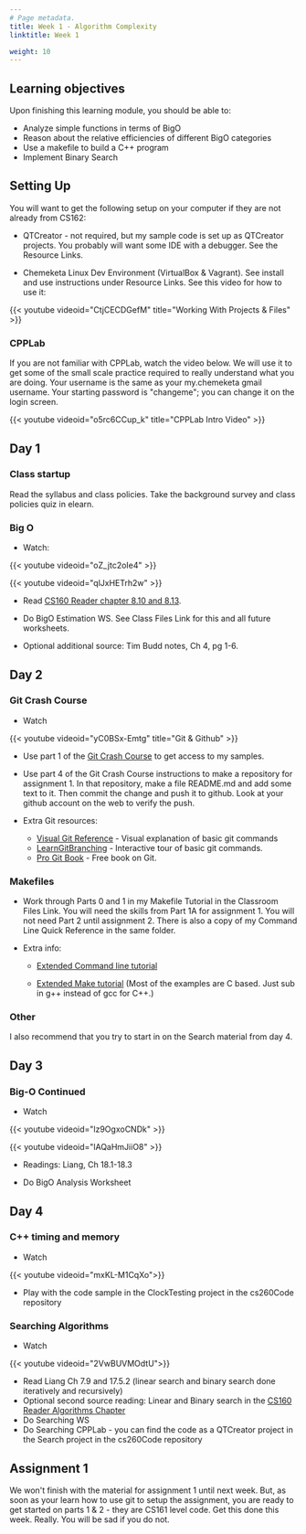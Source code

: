 ```yaml
---
# Page metadata.
title: Week 1 - Algorithm Complexity
linktitle: Week 1

weight: 10
---
```


## Learning objectives

Upon finishing this learning module, you should be able to:

* Analyze simple functions in terms of BigO
* Reason about the relative efficiencies of different BigO categories
* Use a makefile to build a C++ program
* Implement Binary Search

## Setting Up

You will want to get the following setup on your computer if they are not already from CS162:

* QTCreator - not required, but my sample code is set up as QTCreator projects.
You probably will want some IDE with a debugger. See the Resource Links.

* Chemeketa Linux Dev Environment (VirtualBox & Vagrant). See install and use instructions
under Resource Links. See this video for how to use it:

{{< youtube videoid="CtjCECDGefM" title="Working With Projects & Files" >}}

### CPPLab

If you are not familiar with CPPLab, watch the video below. We will use
it to get some of the small scale practice required to really understand
what you are doing. Your username is the same as your my.chemeketa gmail
username. Your starting password is "changeme"; you can change it on
the login screen.

{{< youtube videoid="o5rc6CCup_k" title="CPPLab Intro Video" >}}

## Day 1

### Class startup

Read the syllabus and class policies. Take the background survey and class policies quiz in
elearn.

### Big O

* Watch:

{{< youtube videoid="oZ_jtc2oIe4" >}}

{{< youtube videoid="qlJxHETrh2w" >}}

* Read [CS160 Reader chapter 8.10 and 8.13](http://computerscience.chemeketa.edu/cs160Reader/Algorithms/index.html).

* Do BigO Estimation WS. See Class Files Link for this and all future worksheets.

* Optional additional source: Tim Budd notes, Ch 4, pg 1-6.

## Day 2

### Git Crash Course

* Watch

{{< youtube videoid="yC0BSx-Emtg" title="Git & Github" >}}

* Use part 1 of the [Git Crash Course](https://docs.google.com/document/d/1S8dMsT6B2B7jW2Z0OWoV6TT8GOlYkDa9Bw0mhrUTuSU/)
to get access to my samples.

* Use part 4 of the Git Crash Course instructions to make a repository for assignment 1.
In that repository, make a file README.md and add some text to it. Then commit the change and push
it to github. Look at your github account on the web to verify the push.

* Extra Git resources:

  * [Visual Git Reference](https://marklodato.github.io/visual-git-guide/index-en.html) -
  Visual explanation of basic git commands
  * [LearnGitBranching](https://learngitbranching.js.org/) - Interactive tour of basic git commands.
  * [Pro Git Book](https://git-scm.com/book/en/v2) - Free book on Git.

### Makefiles

* Work through Parts 0 and 1 in my Makefile Tutorial in the Classroom Files Link.
You will need the skills from Part 1A for assignment 1. You will not need Part 2 until assignment 2.
There is also a copy of my Command Line Quick Reference in the same folder.

* Extra info:

  * [Extended Command line tutorial](http://www3.ntu.edu.sg/home/ehchua/programming/howto/CMD_Survival.html)

  * [Extended Make tutorial](http://www3.ntu.edu.sg/home/ehchua/programming/cpp/gcc_make.html)
(Most of the examples are C based. Just sub in g++ instead of gcc for C++.)

### Other

I also recommend that you try to start in on the Search material from day 4.

## Day 3

### Big-O Continued

* Watch

{{< youtube videoid="lz9OgxoCNDk" >}}

{{< youtube videoid="lAQaHmJiiO8" >}}

* Readings: Liang, Ch 18.1-18.3

* Do BigO Analysis Worksheet

## Day 4

### C++ timing and memory

* Watch

{{< youtube videoid="mxKL-M1CqXo">}}

* Play with the code sample in the ClockTesting project in the cs260Code repository

### Searching Algorithms

* Watch

{{< youtube videoid="2VwBUVMOdtU">}}

* Read Liang Ch 7.9 and 17.5.2 (linear search and binary search done iteratively and recursively)
* Optional second source reading: Linear and Binary search in the
[CS160 Reader Algorithms Chapter](http://computerscience.chemeketa.edu/cs160Reader/Algorithms/index.html)
* Do Searching WS
* Do Searching CPPLab - you can find the code as a QTCreator project in the Search project in the
cs260Code repository

## Assignment 1

We won't finish with the material for assignment 1 until next week. But, as soon as your learn how to
use git to setup the assignment, you are ready to get started on parts 1 & 2 - they are CS161 level code.
Get this done this week. Really. You will be sad if you do not.
